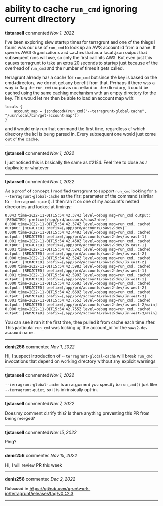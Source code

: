 # ability to cache `run_cmd` ignoring current directory

**tjstansell** commented *Nov 1, 2022*

I've been exploring slow startup times for terragrunt and one of the things I found was our use of `run_cmd` to look up an AWS account id from a name.  It queries AWS Organizations and caches that as a local .json output that subsequent runs will use, so only the first call hits AWS.  But even just this causes terragrunt to take an extra 20 seconds to startup just because of the overhead of `run_cmd` and the number of times it gets called.

terragrunt already has a cache for `run_cmd` but since the key is based on the cmd+directory, we do not get any benefit from that.  Perhaps if there was a way to flag the `run_cmd` output as not reliant on the directory, it could be cached using the same caching mechanism with an empty directory for the key.  This would let me then be able to load an account map with:

```hcl
locals {
    account_map = jsondecode(run_cmd("--terragrunt-global-cache", "/usr/local/bin/get-account-map"))
}
```

and it would only run that command the first time, regardless of which directory the hcl is being parsed in.  Every subsequent one would just come out of the cache.
<br />
***


**tjstansell** commented *Nov 1, 2022*

I just noticed this is basically the same as #2184.  Feel free to close as a duplicate or whatever.
***

**tjstansell** commented *Nov 1, 2022*

As a proof of concept, I modified terragrunt to support `run_cmd` looking for a `--terragrunt-global-cache` as the first parameter of the command (similar to `--terragrunt-quiet`).  I then ran it on one of my account's nested directories and looked at timings:

```
0.043 time=2022-11-01T15:54:42.374Z level=debug msg=run_cmd output: [REDACTED] prefix=[/app/prd/accounts/saws2-dev]
0.000 time=2022-11-01T15:54:42.374Z level=debug msg=run_cmd, cached output: [REDACTED] prefix=[/app/prd/accounts/saws2-dev]
0.000 time=2022-11-01T15:54:42.449Z level=debug msg=run_cmd, cached output: [REDACTED] prefix=[/app/prd/accounts/saws2-dev/us-east-1]
0.001 time=2022-11-01T15:54:42.450Z level=debug msg=run_cmd, cached output: [REDACTED] prefix=[/app/prd/accounts/saws2-dev/us-east-1]
0.001 time=2022-11-01T15:54:42.524Z level=debug msg=run_cmd, cached output: [REDACTED] prefix=[/app/prd/accounts/saws2-dev/us-east-2]
0.000 time=2022-11-01T15:54:42.524Z level=debug msg=run_cmd, cached output: [REDACTED] prefix=[/app/prd/accounts/saws2-dev/us-east-2]
0.000 time=2022-11-01T15:54:42.598Z level=debug msg=run_cmd, cached output: [REDACTED] prefix=[/app/prd/accounts/saws2-dev/us-west-1]
0.001 time=2022-11-01T15:54:42.599Z level=debug msg=run_cmd, cached output: [REDACTED] prefix=[/app/prd/accounts/saws2-dev/us-west-1]
0.000 time=2022-11-01T15:54:42.669Z level=debug msg=run_cmd, cached output: [REDACTED] prefix=[/app/prd/accounts/saws2-dev/us-west-2]
0.000 time=2022-11-01T15:54:42.669Z level=debug msg=run_cmd, cached output: [REDACTED] prefix=[/app/prd/accounts/saws2-dev/us-west-2]
0.001 time=2022-11-01T15:54:42.755Z level=debug msg=run_cmd, cached output: [REDACTED] prefix=[/app/prd/accounts/saws2-dev/us-west-2/main]
0.000 time=2022-11-01T15:54:42.755Z level=debug msg=run_cmd, cached output: [REDACTED] prefix=[/app/prd/accounts/saws2-dev/us-west-2/main]
```

You can see it ran it the first time, then pulled it from cache each time after.  This particular `run_cmd` was looking up the account_id for the `saws2-dev` account name.
***

**denis256** commented *Nov 1, 2022*

Hi,
I suspect introduction of `--terragrunt-global-cache` will break `run_cmd` invocations that depend on working directory without any explicit warnings
***

**tjstansell** commented *Nov 1, 2022*

`--terragrunt-global-cache` is an argument you specify to `run_cmd()` just like `--terragrunt-quiet`, so it is intrinsically opt-in.
***

**tjstansell** commented *Nov 7, 2022*

Does my comment clarify this? Is there anything preventing this PR from being merged?
***

**tjstansell** commented *Nov 15, 2022*

Ping?
***

**denis256** commented *Nov 15, 2022*

Hi,
I will review PR this week
***

**denis256** commented *Dec 2, 2022*

Released in https://github.com/gruntwork-io/terragrunt/releases/tag/v0.42.3
***

